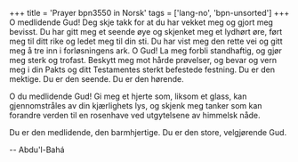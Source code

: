 +++
title = 'Prayer bpn3550 in Norsk'
tags = ['lang-no', 'bpn-unsorted']
+++
O medlidende Gud! Deg skje takk for at du har vekket meg og gjort meg bevisst. Du har gitt meg et seende øye og skjenket meg et lydhørt øre, ført meg til ditt rike og ledet meg til din sti. Du har vist meg den rette vei og gitt meg å tre inn i forløsningens ark. O Gud! La meg forbli standhaftig, og gjør meg sterk og trofast. Beskytt meg mot hårde prøvelser, og bevar og vern meg i din Pakts og ditt Testamentes sterkt befestede festning. Du er den mektige. Du er den seende. Du er den hørende.
 
O du medlidende Gud! Gi meg et hjerte som, liksom et glass, kan gjennomstråles av din kjærlighets lys, og skjenk meg tanker som kan forandre verden til en rosenhave ved utgytelsene av himmelsk nåde.
 
Du er den medlidende, den barmhjertige. Du er den store, velgjørende Gud.

-- Abdu'l-Bahá
